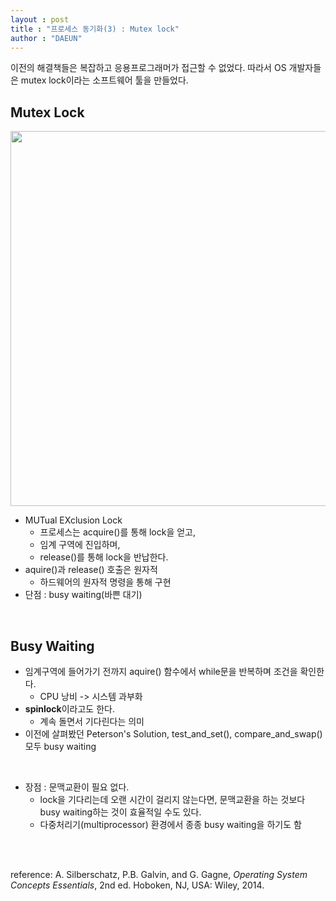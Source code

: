 ```yaml
---
layout : post
title : "프로세스 동기화(3) : Mutex lock"
author : "DAEUN"
---
```


이전의 해결책들은 복잡하고 응용프로그래머가 접근할 수 없었다. 따라서 OS 개발자들은 mutex lock이라는 소프트웨어 툴을 만들었다.

## Mutex Lock

<img src="https://t1.daumcdn.net/cfile/tistory/9949BC485A30D9132E" width="600">

<br>

- MUTual EXclusion Lock
	- 프로세스는 acquire()를 통해 lock을 얻고,
	- 임계 구역에 진입하며,
	- release()를 통해 lock을 반납한다.
- aquire()과 release() 호출은 원자적
	- 하드웨어의 원자적 명령을 통해 구현
- 단점 : busy waiting(바쁜 대기)

<br>

## Busy Waiting

- 임계구역에 들어가기 전까지 aquire() 함수에서 while문을 반복하며 조건을 확인한다.
	- CPU 낭비 -> 시스템 과부화
- **spinlock**이라고도 한다.
	- 계속 돌면서 기다린다는 의미
- 이전에 살펴봤던 Peterson's Solution, test_and_set(), compare_and_swap() 모두 busy waiting

<br>

- 장점 : 문맥교환이 필요 없다.
	- lock을 기다리는데 오랜 시간이 걸리지 않는다면, 문맥교환을 하는 것보다 busy waiting하는 것이 효율적일 수도 있다.
	- 다중처리기(multiprocessor) 환경에서 종종 busy waiting을 하기도 함

<br><br>

reference: A. Silberschatz, P.B. Galvin, and G. Gagne, _Operating System Concepts Essentials_, 2nd ed. Hoboken, NJ, USA: Wiley, 2014.